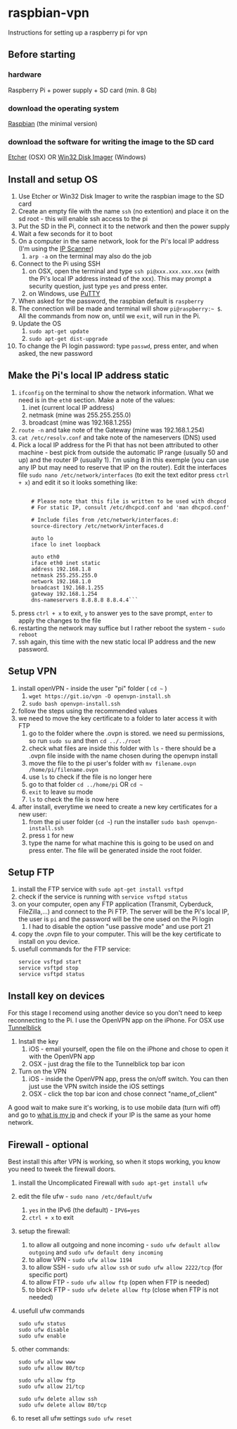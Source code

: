 # raspbian-vpn
Instructions for setting up a raspberry pi for vpn



## Before starting
### hardware
Raspberry Pi + power supply + SD card (min. 8 Gb)

### download the operating system
[Raspbian](https://www.raspberrypi.org/downloads/raspbian/) (the minimal version)

### download the software for writing the image to the SD card
[Etcher](https://etcher.io) (OSX) OR [Win32 Disk Imager](https://sourceforge.net/projects/win32diskimager/) (Windows)



## Install and setup OS
1. Use Etcher or Win32 Disk Imager to write the raspbian image to the SD card
2. Create an empty file with the name ``ssh`` (no extention) and place it on the sd root - this will enable ssh access to the pi
3. Put the SD in the Pi, connect it to the network and then the power supply
4. Wait a few seconds for it to boot
5. On a computer in the same network, look for the Pi's local IP address (I'm using the [IP Scanner](https://itunes.apple.com/pt/app/ip-scanner/id404167149?mt=12))
	1. ``arp -a`` on the terminal may also do the job
6. Connect to the Pi using SSH
	1. on OSX, open the terminal and type ``ssh pi@xxx.xxx.xxx.xxx`` (with the Pi's local IP address instead of the xxx). This may prompt a security question, just type ``yes`` and press enter.
	1. on Windows, use [PuTTY](http://www.putty.org)
7. When asked for the password, the raspbian default is ``raspberry``
8. The connection will be made and terminal will show ``pi@raspberry:~ $``. All the commands from now on, until we ``exit``, will run in the Pi.
9. Update the OS
	1. ``sudo apt-get update``
	2. ``sudo apt-get dist-upgrade``
10. To change the Pi login password: type ``passwd``, press enter, and when asked, the new password



## Make the Pi's local IP address static
1. ``ifconfig`` on the terminal to show the network information. What we need is in the ``eth0`` section. Make a note of the values:
	1. inet (current local IP address)
	2. netmask (mine was 255.255.255.0)
	3. broadcast (mine was 192.168.1.255)
2. ``route -n`` and take note of the Gateway (mine was 192.168.1.254)
3. ``cat /etc/resolv.conf`` and take note of the nameservers (DNS) used
4. Pick a local IP address for the Pi that has not been attributed to other machine - best pick from outside the automatic IP range (usually 50 and up) and the router IP (usually 1).
I'm using 8 in this exemple (you can use any IP but may need to reserve that IP on the router). Edit the interfaces file ``sudo nano /etc/network/interfaces`` (to exit the text editor press ``ctrl + x``) and edit it so it looks something like:
	```# interfaces(5) file used by ifup(8) and ifdown(8)

		# Please note that this file is written to be used with dhcpcd
		# For static IP, consult /etc/dhcpcd.conf and 'man dhcpcd.conf'

		# Include files from /etc/network/interfaces.d:
		source-directory /etc/network/interfaces.d

		auto lo
		iface lo inet loopback

		auto eth0
		iface eth0 inet static
		address 192.168.1.8
		netmask 255.255.255.0
		network 192.168.1.0
		broadcast 192.168.1.255
		gateway 192.168.1.254
		dns-nameservers 8.8.8.8 8.8.4.4```

5. press ``ctrl + x`` to exit, ``y`` to answer yes to the save prompt, ``enter`` to apply the changes to the file
6. restarting the network may suffice but I rather reboot the system - ``sudo reboot``
7. ssh again, this time with the new static local IP address and the new password.





## Setup VPN
1. install openVPN - inside the user "pi" folder ( ``cd ~`` )
	1. ``wget https://git.io/vpn -O openvpn-install.sh``
	2. ``sudo bash openvpn-install.ssh``
2. follow the steps using the recommended values
3. we need to move the key certificate to a folder to later access it with FTP
	1. go to the folder where the .ovpn is stored. we need su permissions, so run ``sudo su`` and then ``cd ../../root``
	2. check what files are inside this folder with ``ls`` - there should be a .ovpn file inside with the name chosen during the openvpn install
	3. move the file to the pi user's folder with ``mv filename.ovpn /home/pi/filename.ovpn``
	4. use ``ls`` to check if the file is no longer here
	5. go to that folder ``cd ../home/pi`` OR ``cd ~``
	6. ``exit`` to leave su mode
	7. ``ls`` to check the file is now here
4. after install, everytime we need to create a new key certificates for a new user:
	1. from the pi user folder (``cd ~``) run the installer ``sudo bash openvpn-install.ssh``
	2. press ``1`` for new
	3. type the name for what machine this is going to be used on and press enter. The file will be generated inside the root folder.





## Setup FTP
1. install the FTP service with ``sudo apt-get install vsftpd``
2. check if the service is running with ``service vsftpd status``
3. on your computer, open any FTP application (Transmit, Cyberduck, FileZilla,...) and connect to the Pi FTP. The server will be the Pi's local IP, the user is ``pi`` and the password will be the one used on the Pi login
	1. I had to disable the option "use passive mode" and use port 21
4. copy the .ovpn file to your computer. This will be the key certificate to install on you device.
5. usefull commands for the FTP service:
	```
	service vsftpd start
	service vsftpd stop
	service vsftpd status
	```





## Install key on devices
For this stage I recomend using another device so you don't need to keep reconnecting to the Pi. I use the OpenVPN app on the iPhone. For OSX use [Tunnelblick](https://tunnelblick.net)
1. Install the key
	1. iOS - email yourself, open the file on the iPhone and chose to open it with the OpenVPN app
	2. OSX - just drag the file to the Tunnelblick top bar icon
2. Turn on the VPN
	1. iOS - inside the OpenVPN app, press the on/off switch. You can then just use the VPN switch inside the iOS settings
	2. OSX - click the top bar icon and chose connect "name_of_client"

A good wait to make sure it's working, is to use mobile data (turn wifi off) and go to [what is my ip](https://www.whatismyip.com) and check if your IP is the same as your home network.







## Firewall - optional
Best install this after VPN is working, so when it stops working, you know you need to tweek the firewall doors.

1. install the Uncomplicated Firewall with ``sudo apt-get install ufw``

2. edit the file ufw - ``sudo nano /etc/default/ufw``
	1. ``yes`` in the IPv6 (the default) - ``IPV6=yes``
	2. ``ctrl + x`` to exit

3. setup the firewall:
	1. to allow all outgoing and none incoming - ``sudo ufw default allow outgoing`` and ``sudo ufw default deny incoming``
	2. to allow VPN - ``sudo ufw allow 1194``
	3. to allow SSH - ``sudo ufw allow ssh`` or ``sudo ufw allow 2222/tcp`` (for specific port)
	4. to allow FTP - ``sudo ufw allow ftp`` (open when FTP is needed)
	5. to block FTP - ``sudo ufw delete allow ftp`` (close when FTP is not needed)

4. usefull ufw commands
	```
	sudo ufw status
	sudo ufw disable
	sudo ufw enable
	```

5. other commands:
	```
	sudo ufw allow www
	sudo ufw allow 80/tcp

	sudo ufw allow ftp
	sudo ufw allow 21/tcp

	sudo ufw delete allow ssh
	sudo ufw delete allow 80/tcp
	```

6. to reset all ufw settings ``sudo ufw reset``
